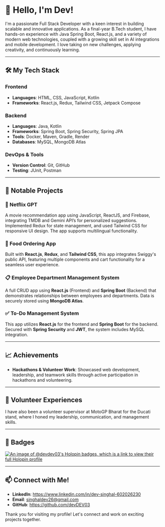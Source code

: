 # 👋 Hello, I'm Dev!

I'm a passionate Full Stack Developer with a keen interest in building scalable and innovative applications. As a final-year B.Tech student, I have hands-on experience with Java Spring Boot, React.js, and a variety of modern web technologies, coupled with a growing skill set in AI integrations and mobile development. I love taking on new challenges, applying creativity, and continuously learning.

---

## 🛠️ My Tech Stack

### **Frontend**
- **Languages**: HTML, CSS, JavaScript, Kotlin
- **Frameworks**: React.js, Redux, Tailwind CSS, Jetpack Compose

### **Backend**
- **Languages**: Java, Kotlin
- **Frameworks**: Spring Boot, Spring Security, Spring JPA
- **Tools**: Docker, Maven, Gradle, Render
- **Databases**: MySQL, MongoDB Atlas

### **DevOps & Tools**
- **Version Control**: Git, GitHub
- **Testing**: JUnit, Postman

---

## 💼 Notable Projects

### 🚀 Netflix GPT
A movie recommendation app using JavaScript, ReactJS, and Firebase, integrating TMDB and Gemini API’s for personalized suggestions. Implemented Redux for state management, and 
used Tailwind CSS for responsive UI design. The app supports multilingual functionality. 

### 🍔 Food Ordering App
Built with **React.js**, **Redux**, and **Tailwind CSS**, this app integrates Swiggy's public API, featuring multiple components and cart functionality for a seamless user experience.

### 📋 Employee Department Management System
A full CRUD app using **React.js** (Frontend) and **Spring Boot** (Backend) that demonstrates relationships between employees and departments. Data is securely stored using **MongoDB Atlas**.

### ✅ To-Do Management System
This app utilizes **React.js** for the frontend and **Spring Boot** for the backend. Secured with **Spring Security** and **JWT**, the system includes MySQL integration.

---

## 📈 Achievements

- **Hackathons & Volunteer Work**: Showcased web development, leadership, and teamwork skills through active participation in hackathons and volunteering. 

---

## 🎉 Volunteer Experiences
I have also been a volunteer supervisor at MotoGP Bharat for the Ducati stand, where I honed my leadership, communication, and management skills.

---

## 🎉 Badges

[![An image of @devdev03's Holopin badges, which is a link to view their full Holopin profile](https://holopin.me/devdev03)](https://holopin.io/@devdev03)

---

## 📫 Connect with Me!

- **LinkedIn**: https://www.linkedin.com/in/dev-singhal-602026230
- **Email**: singhaldev26@gmail.com
- **GitHub**: https://github.com/devDEV03

Thank you for visiting my profile! Let's connect and work on exciting projects together.

<!--
**devDEV03/devDEV03** is a ✨ _special_ ✨ repository because its `README.md` (this file) appears on your GitHub profile.

Here are some ideas to get you started:

- 🔭 I’m currently working on ...
- 🌱 I’m currently learning ...
- 👯 I’m looking to collaborate on ...
- 🤔 I’m looking for help with ...
- 💬 Ask me about ...
- 📫 How to reach me: ...
- 😄 Pronouns: ...
- ⚡ Fun fact: ...
-->
